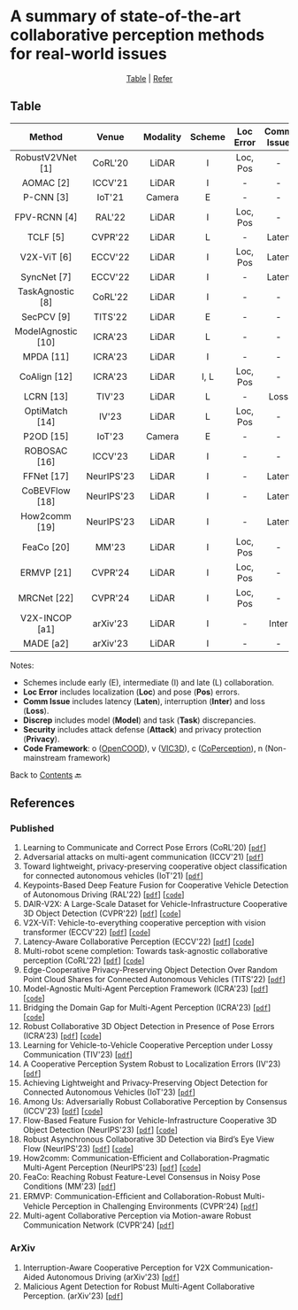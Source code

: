 # A summary of state-of-the-art collaborative perception methods for real-world issues

<div align="center">
<p align="center">
<a href="#table">Table</a> |
<a href="#references">Refer</a> 
</p>
</div>

## Table
|   Method               |   Venue         | Modality         |       Scheme         |     Loc Error         |   Comm Issue         |     Discrep         |      Security         |    Code                                                                         |
|:----------------------:|:---------------:|:----------------:|:--------------------:|:---------------------:|:--------------------:|:-------------------:|:---------------------:|:-------------------------------------------------------------------------------:|
| RobustV2VNet [1]       | CoRL'20         | LiDAR            | I                    | Loc, Pos              | -                    | -                   | -                     | -                                                                               |
| AOMAC [2]              | ICCV'21         | LiDAR            | I                    | -                     | -                    | -                   | Attack                | -                                                                               |
| P-CNN [3]              | IoT'21          | Camera           | E                    | -                     | -                    | -                   | Privacy               | -                                                                               |
| FPV-RCNN [4]           | RAL'22          | LiDAR            | I                    | Loc, Pos              | -                    | -                   | -                     | [Linkn](https://github.com/YuanYunshuang/FPV_RCNN)                              |
| TCLF [5]               | CVPR'22         | LiDAR            | L                    | -                     | Laten                | -                   | -                     | [Linkv](https://github.com/AIR-THU/DAIR-V2X)                                     |
| V2X-ViT [6]            | ECCV'22         | LiDAR            | I                    | Loc, Pos              | Laten                | -                   | -                     | [Linko](https://github.com/DerrickXuNu/v2x-vit)                                  |
| SyncNet [7]            | ECCV'22         | LiDAR            | I                    | -                     | Laten                | -                   | -                     | [Linkc](https://github.com/MediaBrain-SJTU/SyncNet)                              |
| TaskAgnostic [8]       | CoRL'22         | LiDAR            | I                    | -                     | -                    | Task                | -                     | [Linkc](https://github.com/coperception/star)                                    |
| SecPCV [9]             | TITS'22         | LiDAR            | E                    | -                     | -                    | -                   | Privacy               | -                                                                               |
| ModelAgnostic [10]     | ICRA'23         | LiDAR            | L                    | -                     | -                    | Model               | -                     | [Linko](https://github.com/DerrickXuNu/model_anostic)                            |
| MPDA [11]              | ICRA'23         | LiDAR            | I                    | -                     | -                    | Model               | -                     | [Linko](https://github.com/DerrickXuNu/MPDA)                                     |
| CoAlign [12]           | ICRA'23         | LiDAR            | I, L                 | Loc, Pos              | -                    | -                   | -                     | [Linko](https://github.com/yifanlu0227/CoAlign)                                  |
| LCRN [13]              | TIV'23          | LiDAR            | L                    | -                     | Loss                 | -                   | -                     | -                                                                               |
| OptiMatch [14]         | IV'23           | LiDAR            | L                    | Loc, Pos              | -                    | -                   | -                     | -                                                                               |
| P2OD [15]              | IoT'23          | Camera           | E                    | -                     | -                    | -                   | Privacy               | -                                                                               |
| ROBOSAC [16]           | ICCV'23         | LiDAR            | I                    | -                     | -                    | -                   | Attack               | [Linkc](https://github.com/coperception/ROBOSAC)                                  |
| FFNet [17]             | NeurIPS'23         | LiDAR            | I                    | -                     | Laten                | -                   | -                   | [Linkv](https://github.com/haibao-yu/FFNet-VIC3D)                                  |
| CoBEVFlow [18]             | NeurIPS'23         | LiDAR            | I                    | -                     | Laten                | -                   | -                   | [Linko](https://github.com/MediaBrain-SJTU/CoBEVFlow)                                  |
| How2comm [19]             | NeurIPS'23         | LiDAR            | I                    | -                     | Laten                | -                   | -         |     [Linko](https://github.com/ydk122024/How2comm)   |
| FeaCo [20]             | MM'23         | LiDAR            | I                    | Loc, Pos             | -                | -                   | -                   | [Linko](https://github.com/jmgu0212/FeaCo)                 |
| ERMVP [21]             | CVPR'24         | LiDAR            | I                    | Loc, Pos             | -                | -                   | -                   | [Linko](https://github.com/Terry9a/ERMVP)                |
| MRCNet [22]             | CVPR'24         | LiDAR            | I                    | Loc, Pos             | -                | -                   | -                   | [Linko](https://github.com/IndigoChildren/collaborative-perception-MRCNet)                |
| V2X-INCOP [a1]         | arXiv'23        | LiDAR            | I                    | -                     | Inter                | -                   | -                     | -               |
| MADE [a2]         | arXiv'23        | LiDAR            | I                    | -                     | -                | -                   | Attack                     | -               |

Notes:
- Schemes include early (E), intermediate (I) and late (L) collaboration.
- **Loc Error** includes localization (**Loc**) and pose (**Pos**) errors.
- **Comm Issue** includes latency (**Laten**), interruption (**Inter**) and loss (**Loss**).
- **Discrep** includes model (**Model**) and task (**Task**) discrepancies.
- **Security** includes attack defense (**Attack**) and privacy protection (**Privacy**).
- **Code Framework**: o ([OpenCOOD](https://github.com/DerrickXuNu/OpenCOOD)), v ([VIC3D](https://github.com/AIR-THU/DAIR-V2X)), c ([CoPerception](https://github.com/coperception/coperception)), n (Non-mainstream framework)

Back to [Contents](README.md) 🔙 

## References
### Published
1. Learning to Communicate and Correct Pose Errors (CoRL'20) [[`pdf`](https://arxiv.org/abs/2011.05289)] 
2. Adversarial attacks on multi-agent communication (ICCV'21) [[`pdf`](https://arxiv.org/abs/2101.06560)]
3. Toward lightweight, privacy-preserving cooperative object classification for connected autonomous vehicles (IoT'21) [[`pdf`](https://ieeexplore.ieee.org/document/9468670)]
4. Keypoints-Based Deep Feature Fusion for Cooperative Vehicle Detection of Autonomous Driving (RAL'22) [[`pdf`](https://arxiv.org/abs/2109.11615)] [[`code`](https://github.com/YuanYunshuang/FPV_RCNN)]
5. DAIR-V2X: A Large-Scale Dataset for Vehicle-Infrastructure Cooperative 3D Object Detection (CVPR'22) [[`pdf`](https://arxiv.org/abs/2204.05575)] [[`code`](https://github.com/AIR-THU/DAIR-V2X)]
6. V2X-ViT: Vehicle-to-everything cooperative perception with vision transformer (ECCV'22) [[`pdf`](https://arxiv.org/abs/2203.10638)] [[`code`](https://github.com/DerrickXuNu/v2x-vit)]
7. Latency-Aware Collaborative Perception (ECCV'22) [[`pdf`](https://arxiv.org/abs/2207.08560)] [[`code`](https://github.com/MediaBrain-SJTU/SyncNet)]
8. Multi-robot scene completion: Towards task-agnostic collaborative perception (CoRL'22) [[`pdf`](https://openreview.net/forum?id=hW0tcXOJas2)] [[`code`](https://github.com/coperception/star)]
9. Edge-Cooperative Privacy-Preserving Object Detection Over Random Point Cloud Shares for Connected Autonomous Vehicles (TITS'22) [[`pdf`](https://ieeexplore.ieee.org/document/9928424)]
10. Model-Agnostic Multi-Agent Perception Framework (ICRA'23) [[`pdf`](https://arxiv.org/abs/2203.13168)] [[`code`](https://github.com/DerrickXuNu/model_anostic)]
11. Bridging the Domain Gap for Multi-Agent Perception (ICRA'23) [[`pdf`](https://arxiv.org/abs/2210.08451)] [[`code`](https://github.com/DerrickXuNu/MPDA)]
12. Robust Collaborative 3D Object Detection in Presence of Pose Errors (ICRA'23) [[`pdf`](https://arxiv.org/abs/2211.07214)] [[`code`](https://github.com/yifanlu0227/CoAlign)]
13. Learning for Vehicle-to-Vehicle Cooperative Perception under Lossy Communication (TIV'23) [[`pdf`](https://arxiv.org/abs/2212.08273)]
14. A Cooperative Perception System Robust to Localization Errors (IV'23) [[`pdf`](https://arxiv.org/abs/2210.06289)]
15. Achieving Lightweight and Privacy-Preserving Object Detection for Connected Autonomous Vehicles (IoT'23) [[`pdf`](https://ieeexplore.ieee.org/document/9913215)]
16. Among Us: Adversarially Robust Collaborative Perception by Consensus (ICCV'23) [[`pdf`](https://arxiv.org/abs/2303.09495)] [[`code`](https://github.com/coperception/ROBOSAC)]
17. Flow-Based Feature Fusion for Vehicle-Infrastructure Cooperative 3D Object Detection (NeurIPS'23) [[`pdf`](https://openreview.net/forum?id=gsglrhvQxX)] [[`code`](https://github.com/haibao-yu/FFNet-VIC3D)]
18. Robust Asynchronous Collaborative 3D Detection via Bird’s Eye View Flow (NeurIPS'23) [[`pdf`](https://arxiv.org/abs/2309.16940)] [[`code`](https://github.com/MediaBrain-SJTU/CoBEVFlow)]
19. How2comm: Communication-Efficient and Collaboration-Pragmatic Multi-Agent Perception (NeurIPS'23) [[`pdf`](https://openreview.net/forum?id=Dbaxm9ujq6)] [[`code`](https://github.com/ydk122024/How2comm)]
20. FeaCo: Reaching Robust Feature-Level Consensus in Noisy Pose Conditions (MM'23) [[`pdf`](https://dl.acm.org/doi/abs/10.1145/3581783.3611880)]
21. ERMVP: Communication-Efﬁcient and Collaboration-Robust Multi-Vehicle Perception in Challenging Environments (CVPR'24) [[`pdf`](https://openaccess.thecvf.com/content/CVPR2024/papers/Zhang_ERMVP_Communication-Efficient_and_Collaboration-Robust_Multi-Vehicle_Perception_in_Challenging_Environments_CVPR_2024_paper.pdf)]
22. Multi-agent Collaborative Perception via Motion-aware Robust Communication Network (CVPR'24) [[`pdf`](https://openaccess.thecvf.com/content/CVPR2024/papers/Hong_Multi-agent_Collaborative_Perception_via_Motion-aware_Robust_Communication_Network_CVPR_2024_paper.pdf)]

### ArXiv
1. Interruption-Aware Cooperative Perception for V2X Communication-Aided Autonomous Driving (arXiv'23) [[`pdf`](https://arxiv.org/abs/2304.11821)]
2. Malicious Agent Detection for Robust Multi-Agent Collaborative Perception. (arXiv'23) [[`pdf`](https://arxiv.org/abs/2304.11821)]
